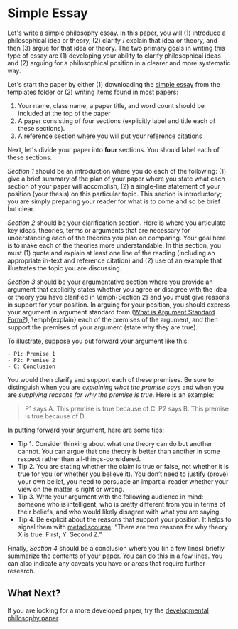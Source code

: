 # Simple Essay

Let's write a simple philosophy essay. In this paper, you will (1) introduce a philosophical idea or theory, (2) clarify / explain that idea or theory, and then (3) argue for that idea or theory. The two primary goals in writing this type of essay are (1) developing your ability to clarify philosophical ideas and (2) arguing for a philosophical position in a clearer and more systematic way.

Let's start the paper by either (1) downloading the [simple essay](https://github.com/davidagler/howtowritephilosophy/tree/main/templates) from the templates folder or (2) writing items found in most papers:

1. Your name, class name, a paper title, and word count should be included at the top of the paper
1. A paper consisting of four sections (explicitly label and title each of these sections).
1. A reference section where you will put your reference citations

Next, let's divide your paper into **four** sections. You should label each of these sections.

*Section 1* should be an introduction where you do each of the following: (1) give a brief summary of the plan of your paper where you state what each section of your paper will accomplish, (2) a single-line statement of your position (your thesis) on this particular topic. This section is introductory; you are simply preparing your reader for what is to come and so be brief but clear.

*Section 2* should be your clarification section. Here is where you articulate key ideas, theories, terms or arguments that are necessary for understanding each of the theories you plan on comparing. Your goal here is to make each of the theories more understandable. In this section, you must (1) quote and explain at least one line of the reading (including an appropriate in-text and reference citation) and (2)  use of an example that illustrates the topic you are discussing.

*Section 3* should be your argumentative section where you provide an argument that explicitly states whether you agree or disagree with the idea or theory you have clarified in \emph{Section 2} and you must give reasons in support for your position. In arguing for your position, you should express your argument in argument standard form ([What is Argument Standard Form?](https://www.youtube.com/watch?v=EVpOMUav_uE)), \emph{explain} each of the premises of the argument, and then support the premises of your argument (state why they are true). 

To illustrate, suppose you put forward your argument like this:

```
- P1: Premise 1
- P2: Premise 2
- C: Conclusion
```

You would then clarify and support each of these premises. Be sure to distinguish when you are *explaining what the premise says* and when you are *supplying reasons for why the premise is true*. Here is an example:

> P1 says A. This premise is true because of C. P2 says B. This premise is true because of D.



In putting forward your argument, here are some tips:

 - Tip 1. Consider thinking about what one theory can do but another cannot. You can argue that one theory is better than another in some respect rather than all-things-considered.
 - Tip 2. You are stating whether the claim is true or false, not whether it is true for you (or whether you believe it). You don’t need to justify (prove) your own belief, you need to persuade an impartial reader whether your view on the matter is right or wrong.
 - Tip 3. Write your argument with the following audience in mind: someone who is intelligent, who is pretty different from you in terms of their beliefs, and who would likely disagree with what you are saying.
 - Tip 4. Be explicit about the reasons that support your position. It helps to signal them with [metadiscourse](../lessons/metadiscourse): “There are two reasons for why theory X is true. First, Y. Second Z.”

Finally, *Section 4* should be a conclusion where you (in a few lines) briefly summarize the contents of your paper. You can do this in a few lines. You can also indicate any caveats you have or areas that require further research.

## What Next?

If you are looking for a more developed paper, try the [developmental philosophy paper](../assignments/development_essay.md)